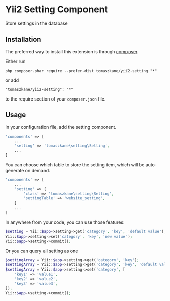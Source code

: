 Yii2 Setting Component
======================
Store settings in the database

Installation
------------

The preferred way to install this extension is through [composer](http://getcomposer.org/download/).

Either run

```
php composer.phar require --prefer-dist tomaszkane/yii2-setting "*"
```

or add

```
"tomaszkane/yii2-setting": "*"
```

to the require section of your `composer.json` file.


Usage
-----

In your configuration file, add the setting component.

```php
'components' => [
	...
	'setting' => 'tomaszkane\setting\Setting',
	...
]
```

You can choose which table to store the setting item, which will be auto-generate on demand.

```php
'components' => [
	...
	'setting' => [
		'class' => 'tomaszkane\setting\Setting',
		'settingTable' => 'website_setting',
	]
	...
]
```

In anywhere from your code, you can use those features:

```php
$setting = Yii::$app->setting->get('category', 'key', 'default value');
Yii::$app->setting->set('category', 'key', 'new value');
Yii::$app->setting->commit();
```

Or you can query all setting as one

```php
$settingArray = Yii::$app->setting->get('category', 'key');
$settingArray = Yii::$app->setting->get('category', 'key', 'default value');
$settingArray = Yii::$app->setting->set('category', [
	'key1' => 'value1',
	'key2' => 'value2',
	'key3' => 'value3',
]);
Yii::$app->setting->commit();
```